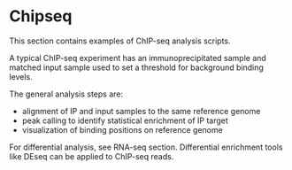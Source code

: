 # Chipseq

This section contains examples of ChIP-seq analysis scripts.

A typical ChIP-seq experiment has an immunoprecipitated sample and matched input sample used to set a threshold for background binding levels.

The general analysis steps are:
  + alignment of IP and input samples to the same reference genome
  + peak calling to identify statistical enrichment of IP target
  + visualization of binding positions on reference genome

For differential analysis, see RNA-seq section. Differential enrichment tools like DEseq can be applied to ChIP-seq reads. 
